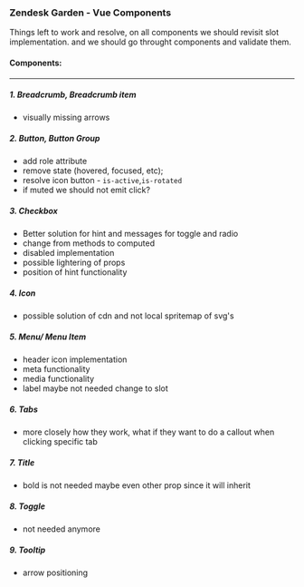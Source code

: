 ### Zendesk Garden - Vue Components

Things left to work and resolve, on all components we should revisit slot implementation. and we should go throught components and validate them.

#### Components:

---

##### 1. Breadcrumb, Breadcrumb item

- visually missing arrows

##### 2. Button, Button Group

- add role attribute
- remove state (hovered, focused, etc);
- resolve icon button - `is-active`,`is-rotated`
- if muted we should not emit click?

##### 3. Checkbox

- Better solution for hint and messages for toggle and radio
- change from methods to computed
- disabled implementation
- possible lightering of props
- position of hint functionality

##### 4. Icon

- possible solution of cdn and not local spritemap of svg's

##### 5. Menu/ Menu Item

- header icon implementation
- meta functionality
- media functionality
- label maybe not needed change to slot

##### 6. Tabs

- more closely how they work, what if they want to do a callout when clicking specific tab

##### 7. Title

- bold is not needed maybe even other prop since it will inherit

##### 8. Toggle

- not needed anymore

##### 9. Tooltip

- arrow positioning
